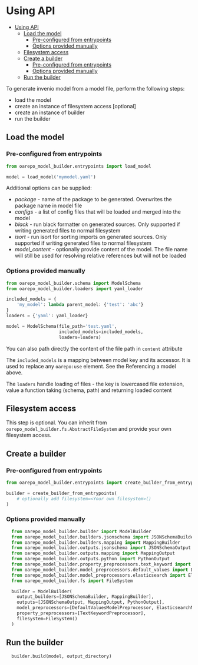 # Using API

<!--TOC-->

- [Using API](#using-api)
  - [Load the model](#load-the-model)
    - [Pre-configured from entrypoints](#pre-configured-from-entrypoints)
    - [Options provided manually](#options-provided-manually)
  - [Filesystem access](#filesystem-access)
  - [Create a builder](#create-a-builder)
    - [Pre-configured from entrypoints](#pre-configured-from-entrypoints-1)
    - [Options provided manually](#options-provided-manually-1)
  - [Run the builder](#run-the-builder)

<!--TOC-->

To generate invenio model from a model file, perform the following steps:
  * load the model
  * create an instance of filesystem access [optional]
  * create an instance of builder
  * run the builder

## Load the model

### Pre-configured from entrypoints

```python
from oarepo_model_builder.entrypoints import load_model

model = load_model('mymodel.yaml')
```

Additional options can be supplied:
  * _package_ - name of the package to be generated. Overwrites the package name in model file
  * _configs_ - a list of config files that will be loaded and merged into the model
  * _black_ - run black formatter on generated sources. Only supported if writing generated
    files to normal filesystem
  * _isort_ - run isort for sorting imports on generated sources. Only supported if writing generated
    files to normal filesystem 
  * _model_content_ - optionally provide content of the model. The file name will still be used for
    resolving relative references but will not be loaded

### Options provided manually 

```python
from oarepo_model_builder.schema import ModelSchema
from oarepo_model_builder.loaders import yaml_loader

included_models = {
    'my_model': lambda parent_model: {'test': 'abc'} 
}
loaders = {'yaml': yaml_loader}

model = ModelSchema(file_path='test.yaml', 
                    included_models=included_models, 
                    loaders=loaders)
```

   You can also path directly the content of the file path in ``content`` attribute

   The ``included_models`` is a mapping between model key and its accessor. It is used to replace any ``oarepo:use``
   element. See the Referencing a model above.

   The ``loaders`` handle loading of files - the key is lowercased file extension, value a function taking (schema,
   path) and returning loaded content

## Filesystem access

This step is optional. You can inherit from ``oarepo_model_builder.fs.AbstractFileSystem``
and provide your own filesystem access.

## Create a builder

### Pre-configured from entrypoints

```python
from oarepo_model_builder.entrypoints import create_builder_from_entrypoints

builder = create_builder_from_entrypoints(
    # optionally add filesystem=<Your own filesystem>()
)
```

### Options provided manually

```python
  from oarepo_model_builder.builder import ModelBuilder
  from oarepo_model_builder.builders.jsonschema import JSONSchemaBuilder
  from oarepo_model_builder.builders.mapping import MappingBuilder
  from oarepo_model_builder.outputs.jsonschema import JSONSchemaOutput
  from oarepo_model_builder.outputs.mapping import MappingOutput
  from oarepo_model_builder.outputs.python import PythonOutput
  from oarepo_model_builder.property_preprocessors.text_keyword import TextKeywordPreprocessor
  from oarepo_model_builder.model_preprocessors.default_values import DefaultValuesModelPreprocessor
  from oarepo_model_builder.model_preprocessors.elasticsearch import ElasticsearchModelPreprocessor
  from oarepo_model_builder.fs import FileSystem

  builder = ModelBuilder(
    output_builders=[JSONSchemaBuilder, MappingBuilder],
    outputs=[JSONSchemaOutput, MappingOutput, PythonOutput],
    model_preprocessors=[DefaultValuesModelPreprocessor, ElasticsearchModelPreprocessor],
    property_preprocessors=[TextKeywordPreprocessor],
    filesystem=FileSystem()
  )    
```   

## Run the builder

```python
  builder.build(model, output_directory)
```
